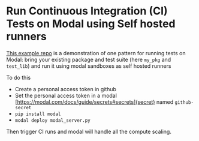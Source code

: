 # Run Continuous Integration (CI) Tests on Modal using Self hosted runners

[This example repo](https://github.com/advay-modal/ci-on-modal)
is a demonstration of one pattern for running tests on Modal:
bring your existing package and test suite (here `my_pkg` and `test_lib`)
and run it using modal sandboxes as self hosted runners

To do this 

- Create a personal access token in github
- Set the personal access token in a modal [https://modal.com/docs/guide/secrets#secrets](secret) named `github-secret`
- `pip install modal`
- `modal deploy modal_server.py`

Then trigger CI runs and modal will handle all the compute scaling.